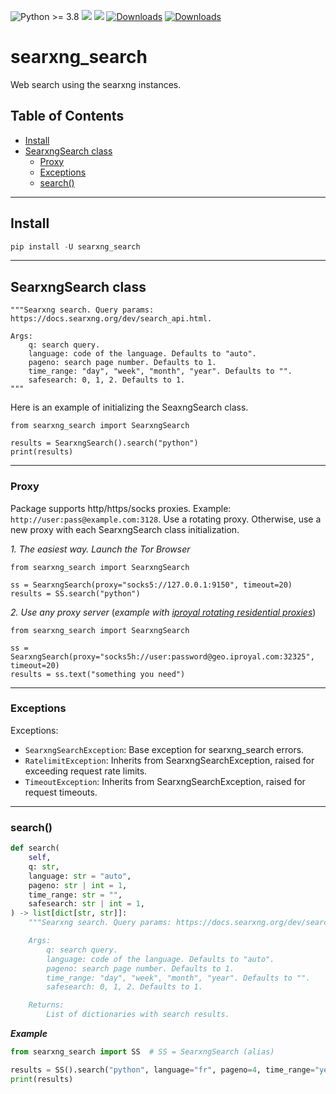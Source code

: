 ![Python >= 3.8](https://img.shields.io/badge/python->=3.8-red.svg) [![](https://badgen.net/github/release/deedy5/searxng_search)](https://github.com/deedy5/searxng_search/releases) [![](https://badge.fury.io/py/searxng-search.svg)](https://pypi.org/project/searxng-search) [![Downloads](https://static.pepy.tech/badge/searxng-search)](https://pepy.tech/project/searxng-search) [![Downloads](https://static.pepy.tech/badge/searxng-search/week)](https://pepy.tech/project/searxng-search)
# searxng_search<a name="TOP"></a>

Web search using the searxng instances.

## Table of Contents
* [Install](#install)
* [SearxngSearch class](#searxngsearch-class)
  * [Proxy](#proxy)
  * [Exceptions](#exceptions)
  * [search()](#search)

___
## Install
```python
pip install -U searxng_search
```
___
## SearxngSearch class
```python3
"""Searxng search. Query params: https://docs.searxng.org/dev/search_api.html.

Args:
    q: search query.
    language: code of the language. Defaults to "auto".
    pageno: search page number. Defaults to 1.
    time_range: "day", "week", "month", "year". Defaults to "".
    safesearch: 0, 1, 2. Defaults to 1.
"""
```

Here is an example of initializing the SeaxngSearch class.
```python3
from searxng_search import SearxngSearch

results = SearxngSearch().search("python")
print(results)
```
___
### Proxy

Package supports http/https/socks proxies. Example: `http://user:pass@example.com:3128`.
Use a rotating proxy. Otherwise, use a new proxy with each SearxngSearch class initialization.

*1. The easiest way. Launch the Tor Browser*
```python3
from searxng_search import SearxngSearch

ss = SearxngSearch(proxy="socks5://127.0.0.1:9150", timeout=20)
results = SS.search("python")
```
*2. Use any proxy server* (*example with [iproyal rotating residential proxies](https://iproyal.com?r=residential_proxies)*)
```python3
from searxng_search import SearxngSearch

ss = SearxngSearch(proxy="socks5h://user:password@geo.iproyal.com:32325", timeout=20)
results = ss.text("something you need")
```
___
### Exceptions

Exceptions:
- `SearxngSearchException`: Base exception for searxng_search errors.
- `RatelimitException`: Inherits from SearxngSearchException, raised for exceeding request rate limits.
- `TimeoutException`: Inherits from SearxngSearchException, raised for request timeouts.
___
### search()

```python
def search(
    self,
    q: str,
    language: str = "auto",
    pageno: str | int = 1,
    time_range: str = "",
    safesearch: str | int = 1,
) -> list[dict[str, str]]:
    """Searxng search. Query params: https://docs.searxng.org/dev/search_api.html.

    Args:
        q: search query.
        language: code of the language. Defaults to "auto".
        pageno: search page number. Defaults to 1.
        time_range: "day", "week", "month", "year". Defaults to "".
        safesearch: 0, 1, 2. Defaults to 1.

    Returns:
        List of dictionaries with search results.
```
***Example***
```python
from searxng_search import SS  # SS = SearxngSearch (alias)

results = SS().search("python", language="fr", pageno=4, time_range="year", safesearch=0)
print(results)
```
